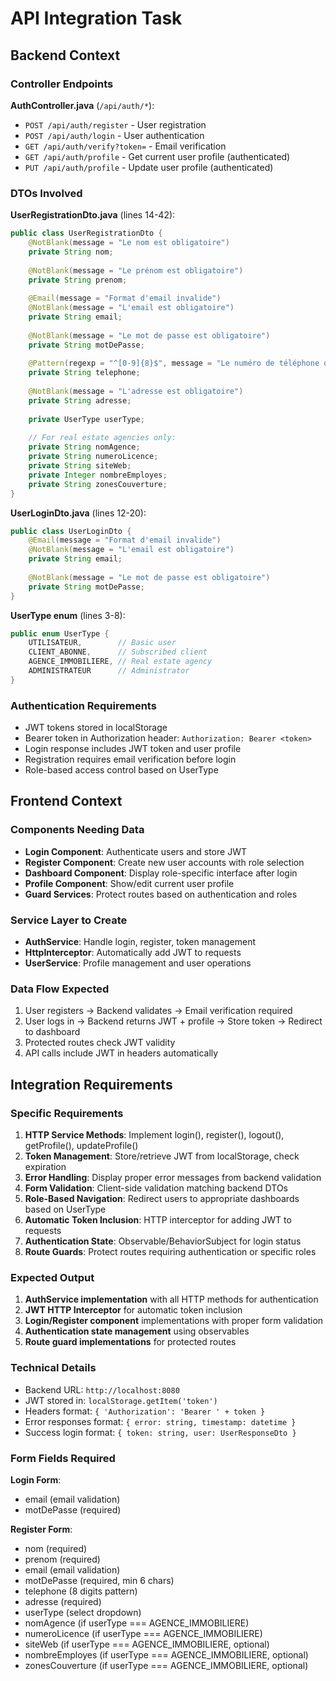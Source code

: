 # API Integration Task

## Backend Context

### Controller Endpoints
**AuthController.java** (`/api/auth/*`):
- `POST /api/auth/register` - User registration
- `POST /api/auth/login` - User authentication 
- `GET /api/auth/verify?token=` - Email verification
- `GET /api/auth/profile` - Get current user profile (authenticated)
- `PUT /api/auth/profile` - Update user profile (authenticated)

### DTOs Involved

**UserRegistrationDto.java** (lines 14-42):
```java
public class UserRegistrationDto {
    @NotBlank(message = "Le nom est obligatoire")
    private String nom;
    
    @NotBlank(message = "Le prénom est obligatoire") 
    private String prenom;
    
    @Email(message = "Format d'email invalide")
    @NotBlank(message = "L'email est obligatoire")
    private String email;
    
    @NotBlank(message = "Le mot de passe est obligatoire")
    private String motDePasse;
    
    @Pattern(regexp = "^[0-9]{8}$", message = "Le numéro de téléphone doit contenir 8 chiffres")
    private String telephone;
    
    @NotBlank(message = "L'adresse est obligatoire")
    private String adresse;
    
    private UserType userType;
    
    // For real estate agencies only:
    private String nomAgence;
    private String numeroLicence;
    private String siteWeb;
    private Integer nombreEmployes;
    private String zonesCouverture;
}
```

**UserLoginDto.java** (lines 12-20):
```java
public class UserLoginDto {
    @Email(message = "Format d'email invalide")
    @NotBlank(message = "L'email est obligatoire")
    private String email;
    
    @NotBlank(message = "Le mot de passe est obligatoire")
    private String motDePasse;
}
```

**UserType enum** (lines 3-8):
```java
public enum UserType {
    UTILISATEUR,        // Basic user
    CLIENT_ABONNE,      // Subscribed client
    AGENCE_IMMOBILIERE, // Real estate agency
    ADMINISTRATEUR      // Administrator
}
```

### Authentication Requirements
- JWT tokens stored in localStorage
- Bearer token in Authorization header: `Authorization: Bearer <token>`
- Login response includes JWT token and user profile
- Registration requires email verification before login
- Role-based access control based on UserType

## Frontend Context

### Components Needing Data
- **Login Component**: Authenticate users and store JWT
- **Register Component**: Create new user accounts with role selection
- **Dashboard Component**: Display role-specific interface after login
- **Profile Component**: Show/edit current user profile
- **Guard Services**: Protect routes based on authentication and roles

### Service Layer to Create
- **AuthService**: Handle login, register, token management
- **HttpInterceptor**: Automatically add JWT to requests
- **UserService**: Profile management and user operations

### Data Flow Expected
1. User registers → Backend validates → Email verification required
2. User logs in → Backend returns JWT + profile → Store token → Redirect to dashboard
3. Protected routes check JWT validity
4. API calls include JWT in headers automatically

## Integration Requirements

### Specific Requirements
1. **HTTP Service Methods**: Implement login(), register(), logout(), getProfile(), updateProfile()
2. **Token Management**: Store/retrieve JWT from localStorage, check expiration
3. **Error Handling**: Display proper error messages from backend validation
4. **Form Validation**: Client-side validation matching backend DTOs
5. **Role-Based Navigation**: Redirect users to appropriate dashboards based on UserType
6. **Automatic Token Inclusion**: HTTP interceptor for adding JWT to requests
7. **Authentication State**: Observable/BehaviorSubject for login status
8. **Route Guards**: Protect routes requiring authentication or specific roles

### Expected Output
1. **AuthService implementation** with all HTTP methods for authentication
2. **JWT HTTP Interceptor** for automatic token inclusion
3. **Login/Register component** implementations with proper form validation
4. **Authentication state management** using observables
5. **Route guard implementations** for protected routes

### Technical Details
- Backend URL: `http://localhost:8080`
- JWT stored in: `localStorage.getItem('token')`
- Headers format: `{ 'Authorization': 'Bearer ' + token }`
- Error responses format: `{ error: string, timestamp: datetime }`
- Success login format: `{ token: string, user: UserResponseDto }`

### Form Fields Required

**Login Form**:
- email (email validation)
- motDePasse (required)

**Register Form**:
- nom (required)
- prenom (required) 
- email (email validation)
- motDePasse (required, min 6 chars)
- telephone (8 digits pattern)
- adresse (required)
- userType (select dropdown)
- nomAgence (if userType === AGENCE_IMMOBILIERE)
- numeroLicence (if userType === AGENCE_IMMOBILIERE)
- siteWeb (if userType === AGENCE_IMMOBILIERE, optional)
- nombreEmployes (if userType === AGENCE_IMMOBILIERE, optional)
- zonesCouverture (if userType === AGENCE_IMMOBILIERE, optional)